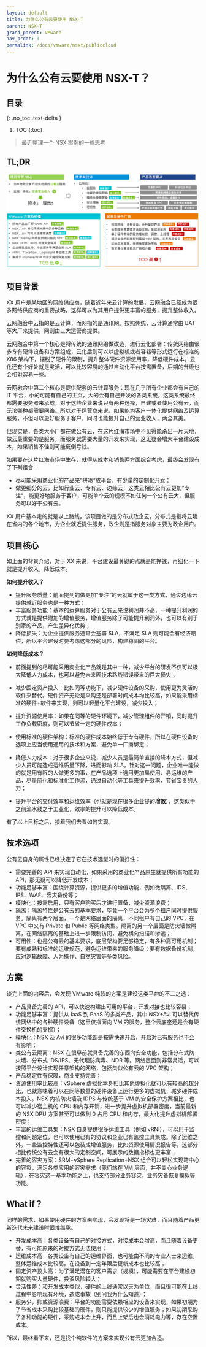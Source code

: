 ```yaml
---
layout: default
title: 为什么公有云要使用 NSX-T
parent: NSX-T
grand_parent: VMware
nav_order: 3
permalink: /docs/vmware/nsxt/publiccloud
---
```


# 为什么公有云要使用 NSX-T？

## 目录
{: .no_toc .text-delta }

1. TOC
{:toc}

> 最近整理一个 NSX 案例的一些思考

## TL;DR

![image-20230826214638165](../../../pics/image-20230826214638165.png)

## 项目背景

XX 用户是某地区的网络供应商，随着近年来云计算的发展，云网融合已经成为很多网络供应商的重要战略，这样可以为其用户提供更丰富的服务，提升整体收入。

云网融合中云指的是云计算，而网指的是通讯网。按照传统，云计算通常由 BAT 等大厂来提供，网则由三大运营商提供。

云网融合中第一个核心是将传统的通讯网络做改造，进行云化部署：传统网络由很多专有硬件设备和方案组成，云化后则可以以虚拟机或者容器等形式运行在标准的 X86 架构下，摆脱了硬件的限制，提升整体硬件资源使用率，降低硬件成本。云化还有个好处就是灵活，可以比较容易的通过自动化平台按需置备，后期的升级也会相对容易一些。

云网融合中第二个核心是提供配套的云计算服务：现在几乎所有企业都会有自己的 IT 平台，小的可能有自己的主页，大的会有自己开发的各类系统，这类系统最终都需要服务器来承载，对于这些企业来说只有两种选择，自建或者使用公有云，而无论哪种都需要网络。所以对于运营商来说，如果能为客户一体化提供网络及运算服务，不但可以更好服务于客户，同时也能提升自己的营业收入，两全其美。

但现实是，各类大小厂都在做公有云，在这片红海市场中不见得能杀出一片天地，做云最重要的是服务，而服务就需要大量的开发来实现，这无疑会增大平台建设成本，如果销售不佳则可能反倒亏钱。

如果要在这片红海市场中生存，就得从成本和销售两方面综合考虑，最终会发现有了下列组合：

- 尽可能采用商业化的产品来”拼凑“成平台，有少量的定制化开发；
- 做更细分的云，比如行业云、专有云、边缘云，这类云相比公有云更加”专注“，能更好地服务于客户，可能单个云的规模不如任何一个公有云大，但服务可以好于公有云。

XX 用户基本走的就是以上路线，该项目做的是分布式政企云，分布式是指将云建在省内的各个地市，为企业就近提供服务，政企则是指服务对象主要为政企用户。

## 项目核心

如上面的背景介绍，对于 XX 来说，平台建设最关键的点就是能挣钱，再细化一下就是提升收入，降低成本。

**如何提升收入？**

- 提升服务质量：前面提到的做更加”专注“的云就属于这一类方式，通过边缘云提供就近服务也是一种方式；
- 丰富服务功能：基本的运算服务对于公有云来说利润并不高，一种提升利润的方式就是提供附加的增值服务，增值服务除了可能提升利润外，也可以有别于别家的产品，产生差异化优势；
- 降低损失：为企业提供服务通常会签署 SLA，不满足 SLA 则可能会有经济赔偿，所以平台建设时要考虑这部分的风险，构建稳固的平台。



**如何降低成本？**

- 前面提到的尽可能采用商业化产品就是其中一种，减少平台的研发不仅可以极大降低人力成本，也可以避免未来因技术路线错误带来的巨大损失；
- 减少固定资产投入：比如同等功能下，减少硬件设备的采购，使用更为灵活的软件来替代。硬件资产无论是采购还是部署时间成本均比较高，如果能采用标准的硬件+软件来实现，则可以轻量化平台建设，减少投入；
- 提升资源使用率：如果在同等的硬件环境下，减少管理组件的开销，同时提升工作负载密度，则可以节省一定的硬件成本；
- 使用标准的硬件架构：标准的硬件成本始终低于专有硬件，所以在硬件设备的选项上应当使用通用的技术和方案，避免单一厂商绑定；

- 降低人力成本：对于很多企业来说，减少人员是最简单直接的降本方式，但减少人员可能造成运维质量下降，进而影响 SLA。针对这一问题，企业唯一能做的就是用有限的人做更多的事，在产品选项上选用更加易使用、易运维的产品，尽量简化和标准化工作流，通过自动化等工具来提升效率，节省宝贵的人力；

- 提升平台的交付效率和运维效率（也就是现在很多企业提的**增效**），这类似于之前流水线之于工业化，效率的提升可以降低成本。



有了以上目标之后，接着我们去看如何实现。

## 技术选项

公有云自身的属性已经决定了它在技术选型时的偏好性：

- 需要完善的 API 来实现自动化，如果采用的商业化产品原生就提供所有功能的 API，那无疑可以降低开发成本；
- 功能足够丰富：围绕计算资源，提供更多的增值功能，例如微隔离、IDS、IPS、WAF、容灾备份等；
- 模块化：按需启用，只有客户购买后才进行置备，减少资源浪费；
- 隔离：隔离特性是公有云的基本要求，毕竟一个平台会为多个租户同时提供服务。隔离有两个层面，一个是网络层面的隔离，不同租户有自己的 VPC，在 VPC 中又有 Private 和 Public 等网络类型。隔离的另一个层面是防火墙微隔离，在网络隔离的基础上进一步限制访问，避免横向扫描和渗透；
- 可用性：也是公有云的基本要求，底层架构要足够稳定，有多种高可用机制；要有成熟和标准的运维规范，避免运维带来的服务降级；要有数据备份机制，应对逻辑故障、人为操作、自然灾害等多类风险。

## 方案

谈完上面的内容后，会发现 VMware 纯软的方案是建设这类平台的不二之选：

- 产品具备完善的 API，可以快速构建出可用的平台，开发对接也比较容易；
- 功能足够丰富：提供从 IaaS 到 PaaS 的多类产品，其中 NSX+Avi 可以替代传统网络中的各种硬件设备（这里仅指面向 VM 的服务，整个云底座还是会有硬件交换机的支撑）；
- 模块化：NSX 及 Avi 的很多功能都是按需快速开启，开启对已有服务也不会有影响；
- 类公有云隔离：NSX 在很早前就具备完善的东西向安全功能，包括分布式防火墙、分布式 IDS/IPS、无代理防病毒、NDR 等。网络层面则非常灵活，可以按照平台设计实现任意架构的网络，包括类似公有云的 VPC 架构；
- 产品稳定性有保障，商业支持完善；
- 资源使用率比较高：vSphere 虚拟化本身相比其他虚拟化就可以有较高的超分比，也就意味着可以在同等数量的硬件设备上运行更多的虚拟机，减少硬件成本投入。NSX 内核防火墙及 IDPS 与传统基于 VM 的安全保护方案相比，也可以减少宿主机的 CPU 和内存开销，进一步提升虚拟机部署密度，当前最新的 NSX DPU 方案甚至可以做到 0 占用 CPU 和内存，最大化提升虚拟机部署密度；
- 丰富的运维工具集：NSX 自身提供很多运维工具（例如 vRNI），可以用于监控和问题定位，也可以使用已有的协议和企业已有监控工具集成。除了运维之外，一些监控特性还可以包装成增值服务，比如资源使用情况报告等，这部分相比传统公有云会有很大的定制空间，可展示的数据指标也更丰富；
- 完善的容灾方案：SRM+vSphere Replication+NSX 组合可以轻松实现跨中心的容灾，满足各类应用的容灾需求（我们站在 VM 层面，并不关心业务逻辑），在容灾这一基本功能之上，也支持部分业务容灾，业务灾备恢复模拟等功能。

## What if？

同样的需求，如果使用硬件的方案来实现，会发现将是一场灾难，而且随着产品更新迭代未来建设时很难继承。

- 开发成本高：各类设备有自己的对接方式，对接成本会增高，而且随着设备更替，有可能原来的对接方式无法使用；
- 运维成本高：各类设备有自己的运维界面，也可能由不同的专业人士来运维，整体运维成本比较高。在设备到一定年限后更新成本也比较高；
- 固定资产投入高：为了满足潜在的客户需求（规模），可能需要在平台建设初期就购买大量硬件，投资风险较大；
- 灵活性差：和开发成本类似，硬件的上线通常以天为单位，而且很可能在上线过程中影响现有环境，造成事故（别问我为什么知道）；
- 服务少，抑或资源浪费：平台的功能需要依赖相应的设备来实现，如果初期为了节省成本采购比较基础的硬件，则只能提供较少的增值服务；如果初期采购了各种功能的硬件，采购成本会上升，而且上架后也会消耗电力等，存在空置成本。



所以，最终看下来，还是找个纯软件的方案来实现公有云更加合适。
